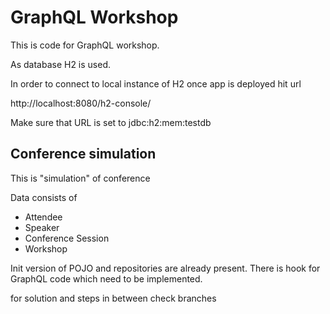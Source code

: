 # GraphQL Workshop


This is code for GraphQL workshop. 

As database H2 is used. 

In order to connect to local instance of H2 once app is deployed hit url 

http://localhost:8080/h2-console/

Make sure that URL is set to jdbc:h2:mem:testdb

## Conference simulation

This is "simulation" of conference 


Data consists of 
* Attendee
* Speaker
* Conference Session
* Workshop

Init version of POJO and repositories are already present. 
There is hook for GraphQL code which need to be implemented. 

for solution and steps in between check branches


 
